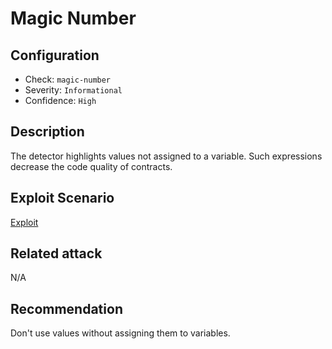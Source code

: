 # Magic Number

## Configuration
* Check: `magic-number`
* Severity: `Informational`
* Confidence: `High`

## Description
The detector highlights values not assigned to a variable. Such expressions decrease the code quality of contracts. 

## Exploit Scenario
[Exploit](../tests/magic_number_test.sol) 

## Related attack
N/A

## Recommendation
Don't use values without assigning them to variables.